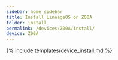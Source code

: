 ```yaml
---
sidebar: home_sidebar
title: Install LineageOS on Z00A
folder: install
permalink: /devices/Z00A/install/
device: Z00A
---
```

{% include templates/device_install.md %}
